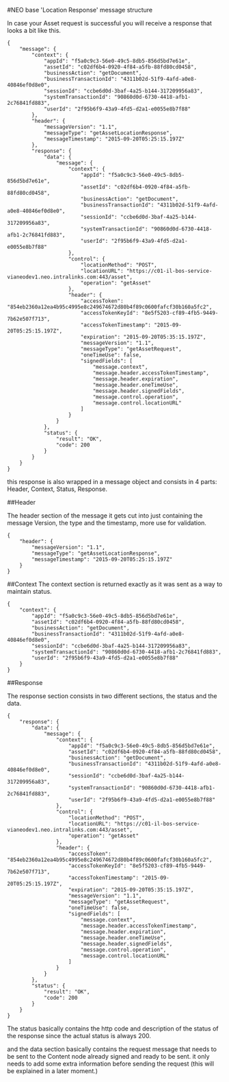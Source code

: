<!--
{
"name": "message-response-detail",
"version" : "0.1",
"title" : "Neo Message Response Detail",
"description" : "This module cointain details of NEO Messages Location response",
"homepage" : "https://intralinks.com",
"freshnessDate" : 2015-09-19
}
-->



<!-- @section -->

#NEO base 'Location Response' message structure


In case your Asset request is successful you will receive a response that looks a bit like this.


```code
{
    "message": {
        "context": {
            "appId": "f5a0c9c3-56e0-49c5-8db5-856d5bd7e61e",
            "assetId": "c02df6b4-0920-4f84-a5fb-88fd80cd0458",
            "businessAction": "getDocument",
            "businessTransactionId": "4311b02d-51f9-4afd-a0e8-40846ef0d8e0",
            "sessionId": "ccbe6d0d-3baf-4a25-b144-317209956a83",
            "systemTransactionId": "90860d0d-6730-4418-afb1-2c76841fd883",
            "userId": "2f95b6f9-43a9-4fd5-d2a1-e0055e8b7f88"
        },
        "header": {
            "messageVersion": "1.1",
            "messageType": "getAssetLocationResponse",
            "messageTimestamp": "2015-09-20T05:25:15.197Z"
        },
        "response": {
            "data": {
                "message": {
                    "context": {
                        "appId": "f5a0c9c3-56e0-49c5-8db5-856d5bd7e61e",
                        "assetId": "c02df6b4-0920-4f84-a5fb-88fd80cd0458",
                        "businessAction": "getDocument",
                        "businessTransactionId": "4311b02d-51f9-4afd-a0e8-40846ef0d8e0",
                        "sessionId": "ccbe6d0d-3baf-4a25-b144-317209956a83",
                        "systemTransactionId": "90860d0d-6730-4418-afb1-2c76841fd883",
                        "userId": "2f95b6f9-43a9-4fd5-d2a1-e0055e8b7f88"
                    },
                    "control": {
                        "locationMethod": "POST",
                        "locationURL": "https://c01-il-bos-service-vianeodev1.neo.intralinks.com:443/asset",
                        "operation": "getAsset"
                    },
                    "header": {
                        "accessToken": "854eb2360a12ea4b95c4995e8c249674672d80b4f89c0600fafcf30b160a5fc2",
                        "accessTokenKeyId": "8e5f5203-cf89-4fb5-9449-7b62e507f713",
                        "accessTokenTimestamp": "2015-09-20T05:25:15.197Z",
                        "expiration": "2015-09-20T05:35:15.197Z",
                        "messageVersion": "1.1",
                        "messageType": "getAssetRequest",
                        "oneTimeUse": false,
                        "signedFields": [
                            "message.context",
                            "message.header.accessTokenTimestamp",
                            "message.header.expiration",
                            "message.header.oneTimeUse",
                            "message.header.signedFields",
                            "message.control.operation",
                            "message.control.locationURL"
                        ]
                    }
                }
            },
            "status": {
                "result": "OK",
                "code": 200
            }
        }
    }
}

```


this response is also wrapped in a message object and consists in 4 parts: Header, Context, Status, Response.


<!-- @section -->

##Header

The header section of the message it gets cut into just containing the message Version, the type and the timestamp, more use for validation.

```code
{
    "header": {
        "messageVersion": "1.1",
        "messageType": "getAssetLocationResponse",
        "messageTimestamp": "2015-09-20T05:25:15.197Z"
    }
}
```


<!-- @section -->
##Context
The context section is returned exactly as it was sent as a way to maintain status.

```code
{
    "context": {
        "appId": "f5a0c9c3-56e0-49c5-8db5-856d5bd7e61e",
        "assetId": "c02df6b4-0920-4f84-a5fb-88fd80cd0458",
        "businessAction": "getDocument",
        "businessTransactionId": "4311b02d-51f9-4afd-a0e8-40846ef0d8e0",
        "sessionId": "ccbe6d0d-3baf-4a25-b144-317209956a83",
        "systemTransactionId": "90860d0d-6730-4418-afb1-2c76841fd883",
        "userId": "2f95b6f9-43a9-4fd5-d2a1-e0055e8b7f88"
    }
}
```


<!-- @section -->

##Response

The response section consists in two different sections, the status and the data.

```code
{
    "response": {
        "data": {
            "message": {
                "context": {
                    "appId": "f5a0c9c3-56e0-49c5-8db5-856d5bd7e61e",
                    "assetId": "c02df6b4-0920-4f84-a5fb-88fd80cd0458",
                    "businessAction": "getDocument",
                    "businessTransactionId": "4311b02d-51f9-4afd-a0e8-40846ef0d8e0",
                    "sessionId": "ccbe6d0d-3baf-4a25-b144-317209956a83",
                    "systemTransactionId": "90860d0d-6730-4418-afb1-2c76841fd883",
                    "userId": "2f95b6f9-43a9-4fd5-d2a1-e0055e8b7f88"
                },
                "control": {
                    "locationMethod": "POST",
                    "locationURL": "https://c01-il-bos-service-vianeodev1.neo.intralinks.com:443/asset",
                    "operation": "getAsset"
                },
                "header": {
                    "accessToken": "854eb2360a12ea4b95c4995e8c249674672d80b4f89c0600fafcf30b160a5fc2",
                    "accessTokenKeyId": "8e5f5203-cf89-4fb5-9449-7b62e507f713",
                    "accessTokenTimestamp": "2015-09-20T05:25:15.197Z",
                    "expiration": "2015-09-20T05:35:15.197Z",
                    "messageVersion": "1.1",
                    "messageType": "getAssetRequest",
                    "oneTimeUse": false,
                    "signedFields": [
                        "message.context",
                        "message.header.accessTokenTimestamp",
                        "message.header.expiration",
                        "message.header.oneTimeUse",
                        "message.header.signedFields",
                        "message.control.operation",
                        "message.control.locationURL"
                    ]
                }
            }
        },
        "status": {
            "result": "OK",
            "code": 200
        }
    }
}
```

The status basically contains the http code and description of the status of the response since the actual status is always 200.

and the data section basically contains the request message that needs to be sent to the Content node already signed and ready to be sent. it only needs to add some extra information before sending the request (this will be explained in a later moment.)

